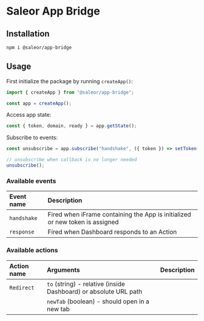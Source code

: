 # Saleor App Bridge

## Installation

```bash
npm i @saleor/app-bridge
```

## Usage

First initialize the package by running `createApp()`:
```js
import { createApp } from "@saleor/app-bridge";

const app = createApp();
```

Access app state:
```js
const { token, domain, ready } = app.getState();
```

Subscribe to events:
```js
const unsubscribe = app.subscribe("handshake", ({ token }) => setToken(token));

// unsubscribe when callback is no longer needed
unsubscribe();
```

### Available events
| Event name  | Description                                                                  |
| :---------- | :--------------------------------------------------------------------------- |
| `handshake` | Fired when iFrame containing the App is initialized or new token is assigned |
| `response`  | Fired when Dashboard responds to an Action                                   |

### Available actions
| Action name | Arguments                                                        | Description |
| :---------- | :--------------------------------------------------------------- | :---------- |
| `Redirect`  | `to` (string) - relative (inside Dashboard) or absolute URL path |             |
|             | `newTab` (boolean) - should open in a new tab                    |             |

